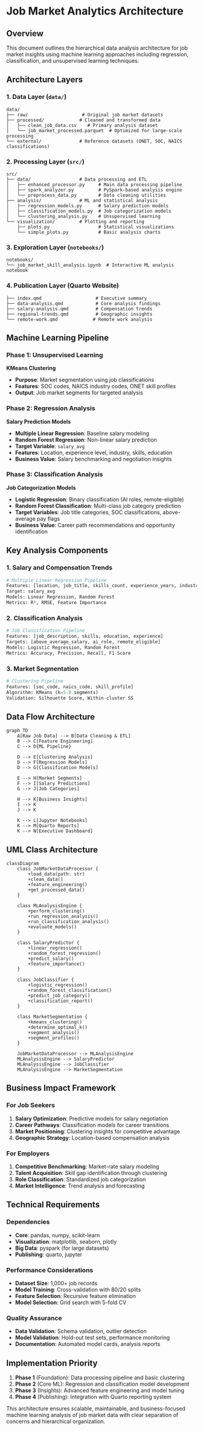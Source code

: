 # Job Market Analytics Architecture

## Overview

This document outlines the hierarchical data analysis architecture for job market insights using machine learning approaches including regression, classification, and unsupervised learning techniques.

## Architecture Layers

### 1. Data Layer (`data/`)

```
data/
├── raw/                    # Original job market datasets
├── processed/             # Cleaned and transformed data
│   ├── clean_job_data.csv    # Primary analysis dataset
│   └── job_market_processed.parquet  # Optimized for large-scale processing
└── external/              # Reference datasets (ONET, SOC, NAICS classifications)
```

### 2. Processing Layer (`src/`)

```
src/
├── data/                  # Data processing and ETL
│   ├── enhanced_processor.py     # Main data processing pipeline
│   ├── spark_analyzer.py         # PySpark-based analysis engine  
│   └── preprocess_data.py        # Data cleaning utilities
├── analysis/              # ML and statistical analysis
│   ├── regression_models.py      # Salary prediction models
│   ├── classification_models.py  # Job categorization models
│   └── clustering_analysis.py    # Unsupervised learning
└── visualization/         # Plotting and reporting
    ├── plots.py                  # Statistical visualizations
    └── simple_plots.py           # Basic analysis charts
```

### 3. Exploration Layer (`notebooks/`)

```
notebooks/
└── job_market_skill_analysis.ipynb  # Interactive ML analysis notebook
```

### 4. Publication Layer (Quarto Website)

```
├── index.qmd                    # Executive summary
├── data-analysis.qmd            # Core analysis findings  
├── salary-analysis.qmd          # Compensation trends
├── regional-trends.qmd          # Geographic insights
└── remote-work.qmd             # Remote work analysis
```

## Machine Learning Pipeline

### Phase 1: Unsupervised Learning

**KMeans Clustering**

- **Purpose**: Market segmentation using job classifications
- **Features**: SOC codes, NAICS industry codes, ONET skill profiles
- **Output**: Job market segments for targeted analysis

### Phase 2: Regression Analysis  

**Salary Prediction Models**

- **Multiple Linear Regression**: Baseline salary modeling
- **Random Forest Regression**: Non-linear salary prediction
- **Target Variable**: `salary_avg` 
- **Features**: Location, experience level, industry, skills, education
- **Business Value**: Salary benchmarking and negotiation insights

### Phase 3: Classification Analysis


**Job Categorization Models**

- **Logistic Regression**: Binary classification (AI roles, remote-eligible)
- **Random Forest Classification**: Multi-class job category prediction
- **Target Variables**: Job title categories, SOC classifications, above-average pay flags
- **Business Value**: Career path recommendations and opportunity identification

## Key Analysis Components

### 1. Salary and Compensation Trends

```python
# Multiple Linear Regression Pipeline
Features: [location, job_title, skills_count, experience_years, industry]
Target: salary_avg
Models: Linear Regression, Random Forest
Metrics: R², RMSE, Feature Importance
```

### 2. Classification Analysis
```python
# Job Classification Pipeline  
Features: [job_description, skills, education, experience]
Targets: [above_average_salary, ai_role, remote_eligible]
Models: Logistic Regression, Random Forest
Metrics: Accuracy, Precision, Recall, F1-Score
```

### 3. Market Segmentation
```python
# Clustering Pipeline
Features: [soc_code, naics_code, skill_profile]
Algorithm: KMeans (k=5-8 segments)
Validation: Silhouette Score, Within-cluster SS
```

## Data Flow Architecture

```mermaid
graph TD
    A[Raw Job Data] --> B[Data Cleaning & ETL]
    B --> C[Feature Engineering]
    C --> D{ML Pipeline}
    
    D --> E[Clustering Analysis]
    D --> F[Regression Models] 
    D --> G[Classification Models]
    
    E --> H[Market Segments]
    F --> I[Salary Predictions]
    G --> J[Job Categories]
    
    H --> K[Business Insights]
    I --> K
    J --> K
    
    K --> L[Jupyter Notebooks]
    K --> M[Quarto Reports]
    K --> N[Executive Dashboard]
```

## UML Class Architecture

```mermaid
classDiagram
    class JobMarketDataProcessor {
        +load_data(path: str)
        +clean_data()
        +feature_engineering()
        +get_processed_data()
    }
    
    class MLAnalysisEngine {
        +perform_clustering()
        +run_regression_analysis()
        +run_classification_analysis() 
        +evaluate_models()
    }
    
    class SalaryPredictor {
        +linear_regression()
        +random_forest_regression()
        +predict_salary()
        +feature_importance()
    }
    
    class JobClassifier {
        +logistic_regression()
        +random_forest_classification()
        +predict_job_category()
        +classification_report()
    }
    
    class MarketSegmentation {
        +kmeans_clustering()
        +determine_optimal_k()
        +segment_analysis()
        +segment_profiles()
    }
    
    JobMarketDataProcessor --> MLAnalysisEngine
    MLAnalysisEngine --> SalaryPredictor
    MLAnalysisEngine --> JobClassifier  
    MLAnalysisEngine --> MarketSegmentation
```

## Business Impact Framework

### For Job Seekers
1. **Salary Optimization**: Predictive models for salary negotiation
2. **Career Pathways**: Classification models for career transitions
3. **Market Positioning**: Clustering insights for competitive advantage
4. **Geographic Strategy**: Location-based compensation analysis

### For Employers  
1. **Competitive Benchmarking**: Market-rate salary modeling
2. **Talent Acquisition**: Skill gap identification through clustering
3. **Role Classification**: Standardized job categorization
4. **Market Intelligence**: Trend analysis and forecasting

## Technical Requirements

### Dependencies

- **Core**: pandas, numpy, scikit-learn
- **Visualization**: matplotlib, seaborn, plotly
- **Big Data**: pyspark (for large datasets)  
- **Publishing**: quarto, jupyter

### Performance Considerations

- **Dataset Size**: 1,000+ job records
- **Model Training**: Cross-validation with 80/20 splits
- **Feature Selection**: Recursive feature elimination
- **Model Selection**: Grid search with 5-fold CV

### Quality Assurance

- **Data Validation**: Schema validation, outlier detection
- **Model Validation**: Hold-out test sets, performance monitoring
- **Documentation**: Automated model cards, analysis reports

## Implementation Priority

1. **Phase 1** (Foundation): Data processing pipeline and basic clustering
2. **Phase 2** (Core ML): Regression and classification model development  
3. **Phase 3** (Insights): Advanced feature engineering and model tuning
4. **Phase 4** (Publishing): Integration with Quarto reporting system

This architecture ensures scalable, maintainable, and business-focused machine learning analysis of job market data with clear separation of concerns and hierarchical organization.